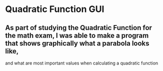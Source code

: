 # Quadratic Function GUI

## As part of studying the Quadratic Function for the math exam, I was able to make a program that shows graphically what a parabola looks like,
and what are most important values when calculating a quadratic function
